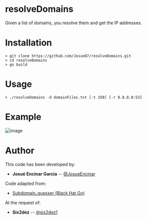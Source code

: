 # resolveDomains

Given a list of domains, you resolve them and get the IP addresses.

# Installation

```
> git clone https://github.com/Josue87/resolveDomains.git
> cd resolveDomains
> go build
```

# Usage

```
> ./resolveDomains -d domainFiles.txt [-t 150] [-r 8.8.8.8:53]
```

# Example

![image](https://user-images.githubusercontent.com/16885065/119138781-8bbd9f00-ba42-11eb-87f8-63e38fc93e29.png)

# Author

This code has been developed by:

* **Josué Encinar García** -- [@JosueEncinar](https://twitter.com/JosueEncinar)

Code adapted from:

* [Subdomain_guesser (Black Hat Go)](https://github.com/blackhat-go/bhg/blob/master/ch-5/subdomain_guesser/main.go)

At the request of:

* **Six2dez** -- [@six2dez1](https://twitter.com/six2dez1)
